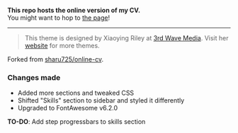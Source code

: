 <!-- <a href="https://jekyll-themes.com">
<img src="https://img.shields.io/badge/featured%20on-JT-red.svg" height="20" alt="Jekyll Themes Shield" >
</a> -->

**This repo hosts the online version of my CV.**  
You might want to hop to [the page](https://amzon-ex.github.io/online-cv)!

---
> This theme is designed by Xiaoying Riley at [3rd Wave Media](http://themes.3rdwavemedia.com/).
> Visit her [website](http://themes.3rdwavemedia.com/) for more themes.

Forked from [sharu725/online-cv](https://github.com/sharu725/online-cv).

### Changes made

- Added more sections and tweaked CSS
- Shifted "Skills" section to sidebar and styled it differently
- Upgraded to FontAwesome v6.2.0

**TO-DO**: Add step progressbars to skills section

